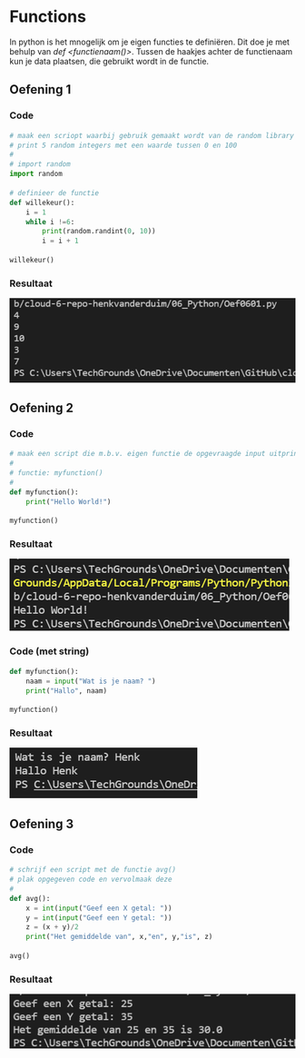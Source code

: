 # Functions
In python is het mnogelijk om je eigen functies te definiëren. Dit doe je met behulp van *def <functienaam()>*. Tussen de haakjes achter de functienaam kun je data plaatsen, die gebruikt wordt in de functie.  
## Oefening 1
### Code
```python
# maak een scriopt waarbij gebruik gemaakt wordt van de random library
# print 5 random integers met een waarde tussen 0 en 100
#
# import random
import random

# definieer de functie
def willekeur():
    i = 1 
    while i !=6:
        print(random.randint(0, 10))
        i = i + 1

willekeur()
```
### Resultaat
![result](../00_includes/Oef0601a.png)
## Oefening 2
### Code
```python
# maak een script die m.b.v. eigen functie de opgevraagde input uitprint
#
# functie: myfunction()
#
def myfunction():
    print("Hello World!")

myfunction()
```
### Resultaat
![result](../00_includes/Oef0602.png)

### Code (met string)
```python
def myfunction():
    naam = input("Wat is je naam? ")
    print("Hallo", naam)

myfunction()
```
### Resultaat
![result](../00_includes/Oef0602b.png)

## Oefening 3
### Code
```python
# schrijf een script met de functie avg()
# plak opgegeven code en vervolmaak deze
#
def avg():
    x = int(input("Geef een X getal: "))
    y = int(input("Geef een Y getal: "))
    z = (x + y)/2
    print("Het gemiddelde van", x,"en", y,"is", z)

avg()
```
### Resultaat
![result](../00_includes/Oef0603.png)